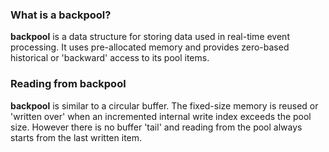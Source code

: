 <h3>What is a backpool?</h3>

<b>backpool</b> is a data structure for storing data used in real-time event processing. It uses pre-allocated memory and provides zero-based historical or 'backward' access to its pool items.

<h3>Reading from backpool</h3>

<b>backpool</b> is similar to a circular buffer. The fixed-size memory is reused or 'written over' when an incremented internal write index exceeds the pool size. However there is no buffer 'tail' and reading from the pool always starts from the last written item.

